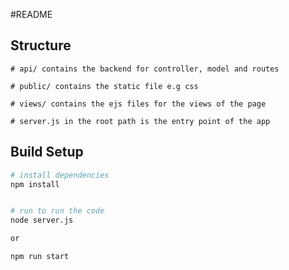 #README

## Structure

```
# api/ contains the backend for controller, model and routes

# public/ contains the static file e.g css

# views/ contains the ejs files for the views of the page

# server.js in the root path is the entry point of the app
```

## Build Setup

``` bash
# install dependencies
npm install


# run to run the code
node server.js

or 

npm run start
```
